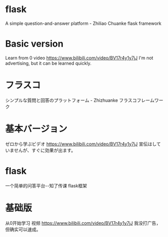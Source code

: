 # flask
A simple question-and-answer platform - Zhiliao Chuanke
flask framework
# Basic version
Learn from 0 video https://www.bilibili.com/video/BV17r4y1y7jJ
I'm not advertising, but it can be learned quickly.

# フラスコ
シンプルな質問と回答のプラットフォーム - Zhizhuanke
フラスコフレームワーク
# 基本バージョン
ゼロから学ぶビデオ https://www.bilibili.com/video/BV17r4y1y7jJ
宣伝はしていませんが、すぐに効果が出ます。

# flask
一个简单的问答平台--知了传课
flask框架
# 基础版 
从0开始学习 视频 https://www.bilibili.com/video/BV17r4y1y7jJ 
我没打广告，但确实可以速成。 

